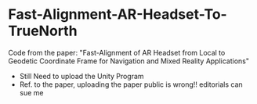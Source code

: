 # Fast-Alignment-AR-Headset-To-TrueNorth
Code from the paper: "Fast-Alignment of AR Headset from Local to Geodetic Coordinate Frame for Navigation and Mixed Reality Applications"

- Still Need to upload the Unity Program
- Ref. to the paper, uploading the paper public is wrong!! editorials can sue me
